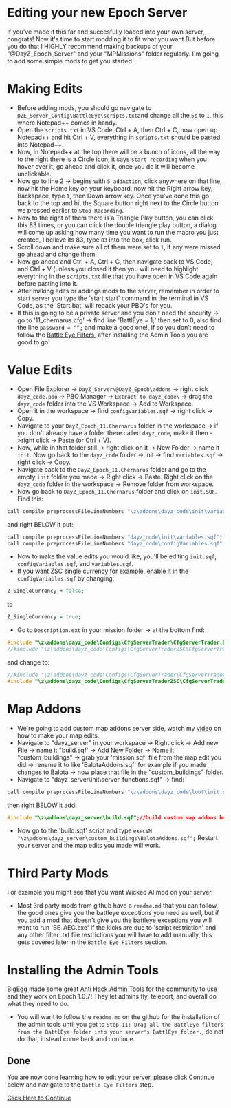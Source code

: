 # Editing your new Epoch Server
If you've made it this far and succesfully loaded into your own server, congrats! Now it's time to start modding it to fit what you want.But before you do that I HIGHLY recommend making backups of your "@DayZ_Epoch_Server" and your "MPMissions"  folder regularly. I'm going to add some simple mods to get you started.
# Making Edits
* Before adding mods, you should go navigate to `DZE_Server_Config\BattleEye\scripts.txt`and change all the `5`s to `1`, this where Notepad++ comes in handy. 
* Open the `scripts.txt` in VS Code, Ctrl + A, then Ctrl + C, now open up Notepad++ and hit Ctrl + V, everything in `scripts.txt` should be pasted into Notepad++. 
* Now, In Notepad++ at the top there will be a bunch of icons, all the way to the right there is a Circle icon, it says `start recording` when you hover over it, go ahead and click it, once you do it will become unclickable. 
* Now go to line 2 -> begins with `5 addAction`, click anywhere on that line, now hit the Home key on your keyboard, now hit the Right arrow key, Backspace, type `1`, then Down arrow key. Once you’ve done this go back to the top and hit the Square button right next to the Circle button we pressed earlier to `Stop Recording`. 
* Now to the right of them there is a Triangle Play button, you can click this 83 times, or you can click the double triangle play button, a dialog will come up asking how many time you want to run the macro you just created, I believe its 83, type `83` into the box, click run. 
* Scroll down and make sure all of them were set to `1`, if any were missed go ahead and change them. 
* Now go ahead and Ctrl + A, Ctrl + C, then navigate back to VS Code, and Ctrl + V (unless you closed it then you will need to highlight everything in the `scripts.txt` file that you have open in VS Code again before pasting into it. 
* After making edits or addings mods to the server, remember in order to start server you type the 'start start' command in the terminal in VS Code, as the 'Start.bat' will repack your PBO's for you. 
* If this is going to be a private server and you don't need the security -> go to '11_chernarus.cfg' -> find line 'BattlEye = 1;' then set to 0, also find the line  `password = “”;` and make a good one!, if so you don’t need to follow the [Battle Eye Filters](../writeup/BattleEye.md), after installing the Admin Tools you are good to go!

# Value Edits
* Open File Explorer -> `DayZ_Server\@DayZ_Epoch\addons` -> right click `dayz_code.pbo` -> PBO Manager -> `Extract to dayz_code\` -> drag the `dayz_code` folder into the VS Workspace -> Add to Workspace. 
* Open it in the workspace -> find `configVariables.sqf` -> right click -> Copy. 
* Navigate to your `DayZ_Epoch_11.Chernarus` folder in the workspace -> if you don't already have a folder there called `dayz_code`, make it then ->right click -> Paste (or Ctrl + V). 
* Now, while in that folder still -> right click on it -> New Folder -> name it `init`. Now go back to the `dayz_code` folder -> init -> find `variables.sqf` -> right click -> Copy. 
* Navigate back to the `DayZ_Epoch_11.Chernarus` folder and go to the empty `init` folder you made -> Right click -> Paste. Right click on the `dayz_code` folder in the workspace -> Remove folder from workspace. 
* Now go back to `DayZ_Epoch_11.Chernarus` folder and click on `init.SQF`. Find this:
```ruby
call compile preprocessFileLineNumbers "\z\addons\dayz_code\init\variables.sqf";
```
and right BELOW it put:
```ruby
call compile preprocessFileLineNumbers "dayz_code\init\variables.sqf";
call compile preprocessFileLineNumbers "dayz_code\configVariables.sqf";
```
* Now to make the value edits you would like, you'll be editing `init.sqf`, `configVariables.sqf`, and `variables.sqf`. 
* If you want ZSC single currency for example, enable it in the `configVariables.sqf` by changing:
```ruby
Z_SingleCurrency = false;
```
to 
```ruby
Z_SingleCurrency = true;
```
* Go to `Description.ext` in your mission folder -> at the bottom find:
```hpp
#include "\z\addons\dayz_code\Configs\CfgServerTrader\CfgServerTrader.hpp" // Normal traders
//#include "\z\addons\dayz_code\Configs\CfgServerTraderZSC\CfgServerTrader.hpp" // Single currency traders
```
and change to:  
```hpp
//#include "\z\addons\dayz_code\Configs\CfgServerTrader\CfgServerTrader.hpp" // Normal traders
#include "\z\addons\dayz_code\Configs\CfgServerTraderZSC\CfgServerTrader.hpp" // Single currency traders
```
# Map Addons
* We're going to add custom map addons server side, watch my [video](https://youtu.be/y639xY7ekdc) on how to make your map edits.
* Navigate to "dayz_server" in your workspace -> Right click -> Add new File -> name it "build.sqf' -> Add New Folder -> Name it "custom_buildings" -> grab your 'mission.sqf' file from the map edit you did -> rename it to like 'BalotaAddons.sqf'  for example if you made changes to Balota -> now place that file in the "custom_buildings" folder. 
* Navigate to "dayz_server\init\server_functions.sqf" -> find:
```ruby
call compile preprocessFileLineNumbers "\z\addons\dayz_code\loot\init.sqf";
 ```
then right BELOW it add:  
```hpp
#include "\z\addons\dayz_server\build.sqf";//build custom map addons before player setup
```
* Now go to the 'build.sqf' script and type `execVM "\z\addons\dayz_server\custom_buildings\BalotaAddons.sqf";` Restart your server and the map edits you made will work.
# Third Party Mods
For example you might see that you want Wicked AI mod on your server.
* Most 3rd party mods from github have a `readme.md` that you can follow, the good ones give you the battleye exceptions you need as well, but if you add a mod that doesn't give you the battleye exceptions you will want to run 'BE_AEG.exe' if the kicks are due to 'script restriction' and any other filter .txt file restrictions you will have to add manually, this gets covered later in the `Battle Eye Filters` section.
# Installing the Admin Tools
BigEgg made some great [Anti Hack Admin Tools](https://github.com/BigEgg17/Epoch-Antihack-Admin-Tools) for the community to use and they work on Epoch 1.0.7! They let admins fly, teleport, and overall do what they need to do.
* You will want to follow the `readme.md` on the github for the installation of the admin tools until you get to `Step 11: Drag all the BattlEye filters from the BattlEye folder into your server's BattlEye folder.`, do not do that, instead come back and continue.
## Done
You are now done learning how to edit your server, please click Continue below and navigate to the `Battle Eye Filters` step.

[Click Here to Continue](../main/README.md)
